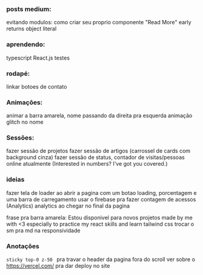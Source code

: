 ### posts medium:
evitando modulos: como criar seu proprio componente "Read More" 
early returns
object literal


### aprendendo:
typescript
React.js
testes


### rodapé:
linkar botoes de contato


### Animações:
animar a barra amarela, nome passando da direita pra esquerda
animação glitch no nome


### Sessões:
fazer sessão de projetos
fazer sessão de artigos (carrossel de cards com background cinza)
fazer sessão de status, contador de visitas/pessoas online atualmente (Interested in numbers? I've got you covered.)


### ideias
fazer tela de loader ao abrir a pagina com um botao loading, porcentagem e uma barra de carregamento
usar o firebase pra fazer contagem de acessos (Analytics)
analytics ao chegar no final da pagina

frase pra barra amarela: Estou disponivel para novos projetos
made by me with <3 especially to practice my react skills and learn tailwind css
trocar o sm pra md na responsividade


### Anotações
``` sticky top-0 z-50  ``` pra travar o header da pagina fora do scroll
ver sobre o https://vercel.com/ pra dar deploy no site